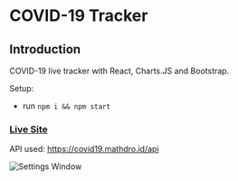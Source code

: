 # COVID-19 Tracker

## Introduction
 COVID-19 live tracker with React, Charts.JS and Bootstrap.
 
 Setup:
- run ```npm i && npm start```

### [Live Site](https://covid19-606.firebaseapp.com/)

API used: https://covid19.mathdro.id/api

![Settings Window](https://raw.github.com/Sany07/Covid19-Tracker-App-/master/screenshot-covid19.png)
